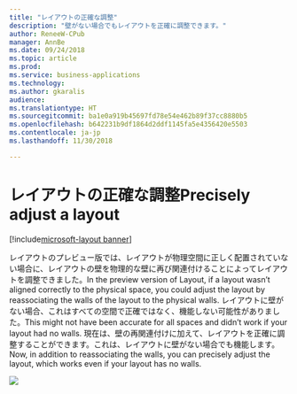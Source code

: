 ```yaml
---
title: "レイアウトの正確な調整"
description: "壁がない場合でもレイアウトを正確に調整できます。"
author: ReneeW-CPub
manager: AnnBe
ms.date: 09/24/2018
ms.topic: article
ms.prod: 
ms.service: business-applications
ms.technology: 
ms.author: gkaralis
audience: 
ms.translationtype: HT
ms.sourcegitcommit: ba1e0a919b45697fd78e54e462b89f37cc8880b5
ms.openlocfilehash: b642231b9df1864d2ddf1145fa5e4356420e5503
ms.contentlocale: ja-jp
ms.lasthandoff: 11/30/2018

---
```


# <a name="precisely-adjust-a-layout"></a><span data-ttu-id="9e1a6-103">レイアウトの正確な調整</span><span class="sxs-lookup"><span data-stu-id="9e1a6-103">Precisely adjust a layout</span></span>

[!include[microsoft-layout banner](../../includes/microsoft-layout.md)]

<span data-ttu-id="9e1a6-104">レイアウトのプレビュー版では、レイアウトが物理空間に正しく配置されていない場合に、レイアウトの壁を物理的な壁に再び関連付けることによってレイアウトを調整できました。</span><span class="sxs-lookup"><span data-stu-id="9e1a6-104">In the preview version of Layout, if a layout wasn’t aligned correctly to the physical space, you could adjust the layout by reassociating the walls of the layout to the physical walls.</span></span> <span data-ttu-id="9e1a6-105">レイアウトに壁がない場合、これはすべての空間で正確ではなく、機能しない可能性がありました。</span><span class="sxs-lookup"><span data-stu-id="9e1a6-105">This might not have been accurate for all spaces and didn’t work if your layout had no walls.</span></span> <span data-ttu-id="9e1a6-106">現在は、壁の再関連付けに加えて、レイアウトを正確に調整することができます。これは、レイアウトに壁がない場合でも機能します。</span><span class="sxs-lookup"><span data-stu-id="9e1a6-106">Now, in addition to reassociating the walls, you can precisely adjust the layout, which works even if your layout has no walls.</span></span>

![](media/0dc5fbc2667a5c8ab301fd2be37cd53e.jpg)

